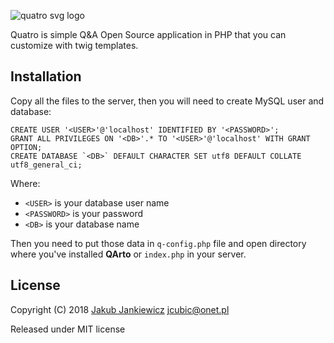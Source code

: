 ![quatro svg logo](https://raw.githubusercontent.com/jcubic/quatro/master/logo.svg?sanitize=true)

Quatro is simple Q&amp;A Open Source application in PHP that you can customize with twig templates.

## Installation

Copy all the files to the server, then you will need to create MySQL user and database:

```
CREATE USER '<USER>'@'localhost' IDENTIFIED BY '<PASSWORD>';
GRANT ALL PRIVILEGES ON '<DB>'.* TO '<USER>'@'localhost' WITH GRANT OPTION;
CREATE DATABASE `<DB>` DEFAULT CHARACTER SET utf8 DEFAULT COLLATE utf8_general_ci;

```

Where:

* `<USER>` is your database user name
* `<PASSWORD>` is your password
* `<DB>` is your database name

Then you need to put those data in `q-config.php` file and open directory where you've installed **QArto**
or `index.php` in your server.


## License

Copyright (C) 2018 [Jakub Jankiewicz](https://jcubic.pl) <jcubic@onet.pl>

Released under MIT license
